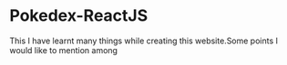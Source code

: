# Pokedex-ReactJS
This 
I have learnt many things while creating this website.Some points I would like to mention among 
